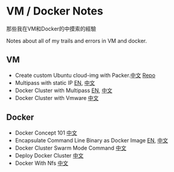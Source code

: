 # VM / Docker Notes

那些我在VM和Docker的中摸索的經驗

Notes about all of my trails and errors in VM and docker.

## VM
- Create custom Ubuntu cloud-img with Packer.[中文](MultipassPackerCN.md) [Repo](https://github.com/macauyeah/ubuntuPackerImage)
- Multipass with static IP [EN](MultipassStaticIpEN.md), [中文](MultipassStaticIpCN.md)
- Docker Cluster with Multipass [EN](MultipassDockerClusterEN.md), [中文](MultipassDockerClusterCN.md)
- Docker Cluster with Vmware [中文](VmwareDockerClusterCN.md)

## Docker
- Docker Concept 101 [中文](DockerConcept101CN.md)
- Encapsulate Command Line Binary as Docker Image [EN](BinaryAsDockerImageEN.md), [中文](BinaryAsDockerImageCN.md)
- Docker Cluster Swarm Mode Command [中文](SwarmModeCommandCN.md)
- Deploy Docker Cluster [中文](DeployDockerClusterCN.md)
- Docker With Nfs [中文](DockerWithNfsCN.md)